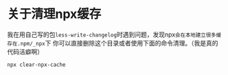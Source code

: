 # 关于清理npx缓存

我在用自己写的包`less-write-changelog`时遇到问题，发现npx`会在本地建立很多缓存在.npm/_npx`下
你可以直接删除这个目录或者使用下面的命令清理。（我是真的代码洁癖啊）

```
npx clear-npx-cache
```

